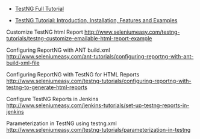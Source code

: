 * [TestNG Full Tutorial](http://howtodoinjava.com/java-testng-tutorials/)

* [TestNG Tutorial: Introduction, Installation, Features and Examples](http://blog.testproject.io/2017/04/03/testn)


Customize TestNG html Report
http://www.seleniumeasy.com/testng-tutorials/testng-customize-emailable-html-report-example

Configuring ReportNG with ANT build.xml
http://www.seleniumeasy.com/ant-tutorials/configuring-reportng-with-ant-build-xml-file


Configuring ReportNG with TestNG for HTML Reports
http://www.seleniumeasy.com/testng-tutorials/configuring-reportng-with-testng-to-generate-html-reports

Configure TestNG Reports in Jenkins
http://www.seleniumeasy.com/jenkins-tutorials/set-up-testng-reports-in-jenkins

Parameterization in TestNG using testng.xml
http://www.seleniumeasy.com/testng-tutorials/parameterization-in-testng
